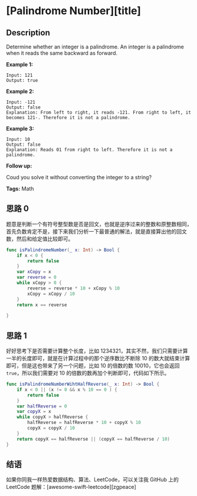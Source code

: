 # [Palindrome Number][title]

## Description

Determine whether an integer is a palindrome. An integer is a palindrome when it reads the same backward as forward.

**Example 1:**

```
Input: 121
Output: true
```

**Example 2:**

```
Input: -121
Output: false
Explanation: From left to right, it reads -121. From right to left, it becomes 121-. Therefore it is not a palindrome.
```

**Example 3:**

```
Input: 10
Output: false
Explanation: Reads 01 from right to left. Therefore it is not a palindrome.
```

**Follow up:**

Coud you solve it without converting the integer to a string?

**Tags:** Math


## 思路 0

题意是判断一个有符号整型数是否是回文，也就是逆序过来的整数和原整数相同，首先负数肯定不是，接下来我们分析一下最普通的解法，就是直接算出他的回文数，然后和给定值比较即可。

```swift
func isPalindromeNumber(_ x: Int) -> Bool {
    if x < 0 {
        return false
    }
    var xCopy = x
    var reverse = 0
    while xCopy > 0 {
        reverse = reverse * 10 + xCopy % 10
        xCopy = xCopy / 10
    }
    return x == reverse
    
}
```

## 思路 1

好好思考下是否需要计算整个长度，比如 1234321，其实不然，我们只需要计算一半的长度即可，就是在计算过程中的那个逆序数比不断除 10 的数大就结束计算即可，但是这也带来了另一个问题，比如 10 的倍数的数 10010，它也会返回 `true`，所以我们需要对 10 的倍数的数再加个判断即可，代码如下所示。

```swift
func isPalindromeNumberWihtHalfReverse(_ x: Int) -> Bool {
    if x < 0 || (x != 0 && x % 10 == 0 ) {
        return false
    }
    var halfReverse = 0
    var copyX = x
    while copyX > halfReverse {
        halfReverse = halfReverse * 10 + copyX % 10
        copyX = copyX / 10
    }
    return copyX == halfReverse || (copyX == halfReverse / 10)
}
```


## 结语

如果你同我一样热爱数据结构、算法、LeetCode，可以关注我 GitHub 上的 LeetCode 题解：[awesome-swift-leetcode][zgpeace]
